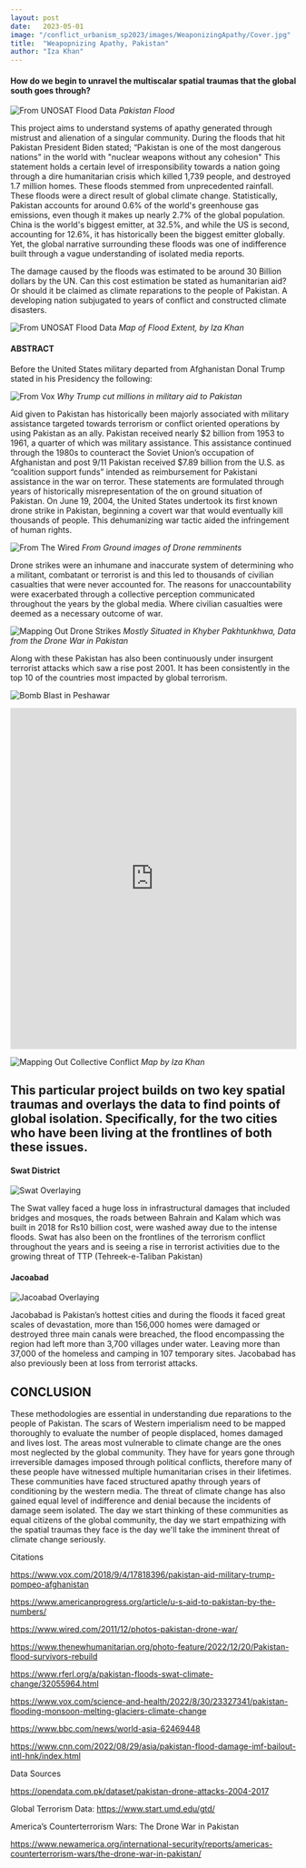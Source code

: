 ```yaml
---
layout: post
date:   2023-05-01
image: "/conflict_urbanism_sp2023/images/WeaponizingApathy/Cover.jpg"
title:  "Weapopnizing Apathy, Pakistan"
author: "Iza Khan"
---
```

#### **How do we begin to unravel the multiscalar spatial traumas that the global south goes through?**  


![From UNOSAT Flood Data](/conflict_urbanism_sp2023/images/WeaponizingApathy/PakFloods1.jpg)
*Pakistan Flood*


This project aims to understand systems of apathy generated through mistrust and alienation of a singular community. During the floods that hit Pakistan President Biden stated;  “Pakistan is one of the most dangerous nations" in the world with "nuclear weapons without any cohesion"  This statement holds a certain level of irresponsibility towards a nation going through a dire humanitarian crisis which killed 1,739 people, and destroyed 1.7 million homes. These floods stemmed from unprecedented rainfall. These floods were a direct result of global climate change. Statistically, Pakistan accounts for around 0.6% of the world's greenhouse gas emissions, even though it makes up nearly 2.7% of the global population. China is the world's biggest emitter, at 32.5%, and while the US is second, accounting for 12.6%, it has historically been the biggest emitter globally. Yet, the global narrative surrounding these floods was one of indifference built through a vague understanding of isolated media reports. 



The damage caused by the floods was estimated to be around 30 Billion dollars by the UN. Can this cost estimation be stated as humanitarian aid? Or should it be claimed as climate reparations to the people of Pakistan. A developing nation subjugated to years of conflict and constructed climate disasters. 

![From UNOSAT Flood Data](/conflict_urbanism_sp2023/images/WeaponizingApathy/Flood.jpeg)
*Map of Flood Extent, by Iza Khan*



#### **ABSTRACT**



Before the United States military departed from Afghanistan Donal Trump stated in his Presidency the following: 


![From Vox](/conflict_urbanism_sp2023/images/WeaponizingApathy/DonaldTrump.png)
*Why Trump cut millions in military aid to Pakistan*

Aid given to Pakistan has historically been majorly associated with military assistance targeted towards terrorism or conflict oriented operations by using Pakistan as an ally. Pakistan received nearly $2 billion from 1953 to 1961, a quarter of which was military assistance. This assistance continued through the 1980s to counteract the Soviet Union’s occupation of Afghanistan and post 9/11 Pakistan received $7.89 billion from the U.S. as “coalition support funds” intended as reimbursement for Pakistani assistance in the war on terror.
These statements are formulated through years of historically misrepresentation of the on ground situation of Pakistan. On June 19, 2004, the United States undertook its first known drone strike in Pakistan, beginning a covert war that would eventually kill thousands of people. This dehumanizing war tactic aided the infringement of human rights. 

![From The Wired](/conflict_urbanism_sp2023/images/WeaponizingApathy/Drone.jpg)
*From Ground images of Drone remminents* 

Drone strikes were an inhumane and inaccurate system of determining who a militant, combatant or terrorist is and this led to thousands of civilian casualties that were never accounted for. The reasons for unaccountability were exacerbated through a collective perception communicated throughout the years by the global media. Where civilian casualties were deemed as a necessary outcome of war. 

![Mapping Out Drone Strikes](/conflict_urbanism_sp2023/images/WeaponizingApathy/PakDrones.jpeg)
*Mostly Situated in Khyber Pakhtunkhwa, Data from the Drone War in Pakistan* 

Along with these Pakistan has also been continuously under insurgent terrorist attacks which saw a rise post 2001. It has been consistently in the top 10 of the countries most impacted by global terrorism.

![Bomb Blast in Peshawar](/conflict_urbanism_sp2023/images/WeaponizingApathy/Terrorism1.jpg)



<iframe frameborder="0" class="juxtapose" width="100%" height="600" src="https://cdn.knightlab.com/libs/juxtapose/latest/embed/index.html?uid=1d098056-ebaa-11ed-b5bd-6595d9b17862"></iframe>







![Mapping Out Collective Conflict](/conflict_urbanism_sp2023/images/WeaponizingApathy/Terrorism+Flood.jpeg)
*Map by Iza Khan*



## This particular project builds on two key spatial traumas and overlays the data to find points of global isolation. Specifically, for the two cities who have been living at the frontlines of both these issues. 


#### Swat District

![Swat Overlaying](/conflict_urbanism_sp2023/images/WeaponizingApathy/SwatNews.png)

The Swat valley faced a huge loss in infrastructural damages that included bridges and mosques, the roads between Bahrain and Kalam which was built in 2018 for Rs10 billion cost, were washed away due to the intense floods. Swat has also been on the frontlines of the terrorism conflict throughout the years and is seeing a rise in terrorist activities due to the growing threat of TTP (Tehreek-e-Taliban Pakistan)



#### Jacoabad

![Jacoabad Overlaying](/conflict_urbanism_sp2023/images/WeaponizingApathy/jacobabad2.jpeg)

Jacobabad is Pakistan’s hottest cities and during the floods it faced great scales of devastation, more than 156,000 homes were damaged or destroyed three main canals were breached, the flood encompassing the region had left more than 3,700 villages under water. Leaving more than 37,000 of the homeless and camping in 107 temporary sites. Jacobabad has also previously been at loss from terrorist attacks.




## CONCLUSION

These methodologies are essential in understanding due reparations to the people of Pakistan. The scars of Western imperialism need to be mapped thoroughly to evaluate the number of people displaced, homes damaged and lives lost. The areas most vulnerable to climate change are the ones most neglected by the global community. They have for years gone through irreversible damages imposed through political conflicts, therefore many of these people have witnessed multiple humanitarian crises in their lifetimes. These communities have faced structured apathy through years of conditioning by the western media. The threat of climate change has also gained equal level of indifference and denial because the incidents of damage seem isolated. The day we start thinking of these communities as equal citizens of the global community, the day we start empathizing with the spatial traumas they face is the day we'll take the imminent threat of climate change seriously.  









Citations 

https://www.vox.com/2018/9/4/17818396/pakistan-aid-military-trump-pompeo-afghanistan

https://www.americanprogress.org/article/u-s-aid-to-pakistan-by-the-numbers/

https://www.wired.com/2011/12/photos-pakistan-drone-war/

https://www.thenewhumanitarian.org/photo-feature/2022/12/20/Pakistan-flood-survivors-rebuild

https://www.rferl.org/a/pakistan-floods-swat-climate-change/32055964.html

https://www.vox.com/science-and-health/2022/8/30/23327341/pakistan-flooding-monsoon-melting-glaciers-climate-change

https://www.bbc.com/news/world-asia-62469448

https://www.cnn.com/2022/08/29/asia/pakistan-flood-damage-imf-bailout-intl-hnk/index.html


Data Sources

https://opendata.com.pk/dataset/pakistan-drone-attacks-2004-2017

Global Terrorism Data: https://www.start.umd.edu/gtd/

America’s Counterterrorism Wars: The Drone War in Pakistan

https://www.newamerica.org/international-security/reports/americas-counterterrorism-wars/the-drone-war-in-pakistan/


